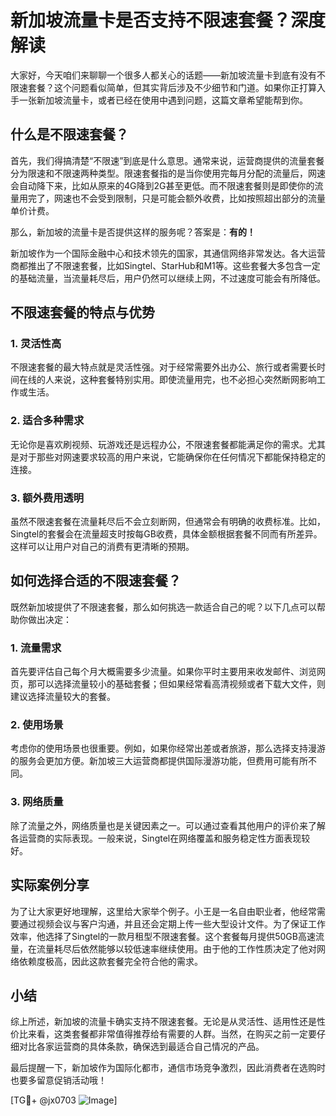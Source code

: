 # 新加坡流量卡是否支持不限速套餐？深度解读

大家好，今天咱们来聊聊一个很多人都关心的话题——新加坡流量卡到底有没有不限速套餐？这个问题看似简单，但其实背后涉及不少细节和门道。如果你正打算入手一张新加坡流量卡，或者已经在使用中遇到问题，这篇文章希望能帮到你。

## 什么是不限速套餐？

首先，我们得搞清楚“不限速”到底是什么意思。通常来说，运营商提供的流量套餐分为限速和不限速两种类型。限速套餐指的是当你使用完每月分配的流量后，网速会自动降下来，比如从原来的4G降到2G甚至更低。而不限速套餐则是即使你的流量用完了，网速也不会受到限制，只是可能会额外收费，比如按照超出部分的流量单价计费。

那么，新加坡的流量卡是否提供这样的服务呢？答案是：**有的！**

新加坡作为一个国际金融中心和技术领先的国家，其通信网络非常发达。各大运营商都推出了不限速套餐，比如Singtel、StarHub和M1等。这些套餐大多包含一定的基础流量，当流量耗尽后，用户仍然可以继续上网，不过速度可能会有所降低。

## 不限速套餐的特点与优势

### 1. 灵活性高
不限速套餐的最大特点就是灵活性强。对于经常需要外出办公、旅行或者需要长时间在线的人来说，这种套餐特别实用。即使流量用完，也不必担心突然断网影响工作或生活。

### 2. 适合多种需求
无论你是喜欢刷视频、玩游戏还是远程办公，不限速套餐都能满足你的需求。尤其是对于那些对网速要求较高的用户来说，它能确保你在任何情况下都能保持稳定的连接。

### 3. 额外费用透明
虽然不限速套餐在流量耗尽后不会立刻断网，但通常会有明确的收费标准。比如，Singtel的套餐会在流量超支时按每GB收费，具体金额根据套餐不同而有所差异。这样可以让用户对自己的消费有更清晰的预期。

## 如何选择合适的不限速套餐？

既然新加坡提供了不限速套餐，那么如何挑选一款适合自己的呢？以下几点可以帮助你做出决定：

### 1. 流量需求
首先要评估自己每个月大概需要多少流量。如果你平时主要用来收发邮件、浏览网页，那可以选择流量较小的基础套餐；但如果经常看高清视频或者下载大文件，则建议选择流量较大的套餐。

### 2. 使用场景
考虑你的使用场景也很重要。例如，如果你经常出差或者旅游，那么选择支持漫游的服务会更加方便。新加坡三大运营商都提供国际漫游功能，但费用可能有所不同。

### 3. 网络质量
除了流量之外，网络质量也是关键因素之一。可以通过查看其他用户的评价来了解各运营商的实际表现。一般来说，Singtel在网络覆盖和服务稳定性方面表现较好。

## 实际案例分享

为了让大家更好地理解，这里给大家举个例子。小王是一名自由职业者，他经常需要通过视频会议与客户沟通，并且还会定期上传一些大型设计文件。为了保证工作效率，他选择了Singtel的一款月租型不限速套餐。这个套餐每月提供50GB高速流量，在流量耗尽后依然能够以较低速率继续使用。由于他的工作性质决定了他对网络依赖度极高，因此这款套餐完全符合他的需求。

## 小结

综上所述，新加坡的流量卡确实支持不限速套餐。无论是从灵活性、适用性还是性价比来看，这类套餐都非常值得推荐给有需要的人群。当然，在购买之前一定要仔细对比各家运营商的具体条款，确保选到最适合自己情况的产品。

最后提醒一下，新加坡作为国际化都市，通信市场竞争激烈，因此消费者在选购时也要多留意促销活动哦！

[TG💪+ @jx0703 ![Image](https://github.com/user-attachments/assets/dbca1d08-cadb-493c-b0ec-ad6f7a83f270)]
